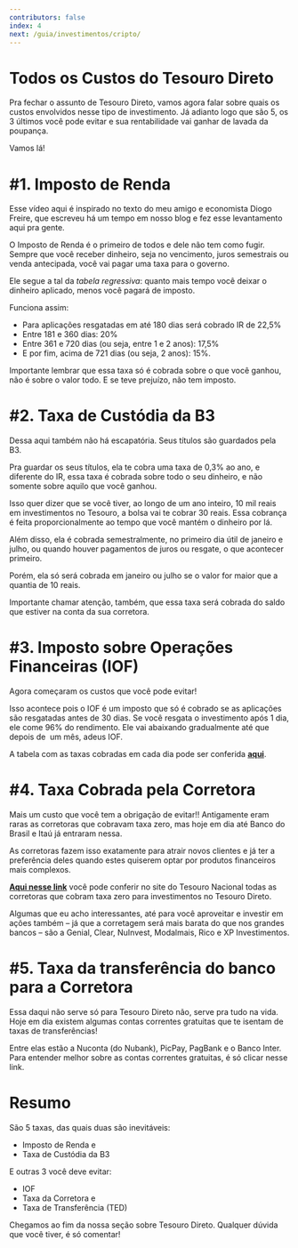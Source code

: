 ```yaml
---
contributors: false
index: 4
next: /guia/investimentos/cripto/
---
```

# Todos os Custos do Tesouro Direto

Pra fechar o assunto de Tesouro Direto, vamos agora falar sobre quais os custos envolvidos nesse tipo de investimento. Já adianto logo que são 5, os 3 últimos você pode evitar e sua rentabilidade vai ganhar de lavada da poupança.

Vamos lá!

# #1. Imposto de Renda

Esse vídeo aqui é inspirado no texto do meu amigo e economista Diogo Freire, que escreveu há um tempo em nosso blog e fez esse levantamento aqui pra gente.

O Imposto de Renda é o primeiro de todos e dele não tem como fugir. Sempre que você receber dinheiro, seja no vencimento, juros semestrais ou venda antecipada, você vai pagar uma taxa para o governo.

Ele segue a tal da *tabela regressiva*: quanto mais tempo você deixar o dinheiro aplicado, menos você pagará de imposto.

Funciona assim:

- Para aplicações resgatadas em até 180 dias será cobrado IR de 22,5%
- Entre 181 e 360 dias: 20%
- Entre 361 e 720 dias (ou seja, entre 1 e 2 anos): 17,5%
- E por fim, acima de 721 dias (ou seja, 2 anos): 15%.

Importante lembrar que essa taxa só é cobrada sobre o que você ganhou, não é sobre o valor todo. E se teve prejuízo, não tem imposto.

# #2. Taxa de Custódia da B3

Dessa aqui também não há escapatória. Seus títulos são guardados pela B3.

Pra guardar os seus títulos, ela te cobra uma taxa de 0,3% ao ano, e diferente do IR, essa taxa é cobrada sobre todo o seu dinheiro, e não somente sobre aquilo que você ganhou.

Isso quer dizer que se você tiver, ao longo de um ano inteiro, 10 mil reais em investimentos no Tesouro, a bolsa vai te cobrar 30 reais. Essa cobrança é feita proporcionalmente ao tempo que você mantém o dinheiro por lá.

Além disso, ela é cobrada semestralmente, no primeiro dia útil de janeiro e julho, ou quando houver pagamentos de juros ou resgate, o que acontecer primeiro.

Porém, ela só será cobrada em janeiro ou julho se o valor for maior que a quantia de 10 reais.

Importante chamar atenção, também, que essa taxa será cobrada do saldo que estiver na conta da sua corretora.

# #3. Imposto sobre Operações Financeiras (IOF)

Agora começaram os custos que você pode evitar!

Isso acontece pois o IOF é um imposto que só é cobrado se as aplicações são resgatadas antes de 30 dias. Se você resgata o investimento após 1 dia, ele come 96% do rendimento. Ele vai abaixando gradualmente até que depois de  um mês, adeus IOF.

A tabela com as taxas cobradas em cada dia pode ser conferida **[aqui](https://www.bb.com.br/docs/pub/inst/dwn/TabIOFRegressivo.pdf)**.

# #4. Taxa Cobrada pela Corretora

Mais um custo que você tem a obrigação de evitar!! Antigamente eram raras as corretoras que cobravam taxa zero, mas hoje em dia até Banco do Brasil e Itaú já entraram nessa.

As corretoras fazem isso exatamente para atrair novos clientes e já ter a preferência deles quando estes quiserem optar por produtos financeiros mais complexos.

**[Aqui nesse link](http://www.tesouro.fazenda.gov.br/tesouro-direto-instituicoes-financeiras-habilitadas)** você pode conferir no site do Tesouro Nacional todas as corretoras que cobram taxa zero para investimentos no Tesouro Direto.

Algumas que eu acho interessantes, até para você aproveitar e investir em ações também – já que a corretagem será mais barata do que nos grandes bancos – são a Genial, Clear, NuInvest, Modalmais, Rico e XP Investimentos.

# #5. Taxa da transferência do banco para a Corretora

Essa daqui não serve só para Tesouro Direto não, serve pra tudo na vida. Hoje em dia existem algumas contas correntes gratuitas que te isentam de taxas de transferências!

Entre elas estão a Nuconta (do Nubank), PicPay, PagBank e o Banco Inter. Para entender melhor sobre as contas correntes gratuitas, é só clicar nesse link.

# Resumo

São 5 taxas, das quais duas são inevitáveis:

- Imposto de Renda e
- Taxa de Custódia da B3

E outras 3 você deve evitar:

- IOF
- Taxa da Corretora e
- Taxa de Transferência (TED)

Chegamos ao fim da nossa seção sobre Tesouro Direto. Qualquer dúvida que você tiver, é só comentar!